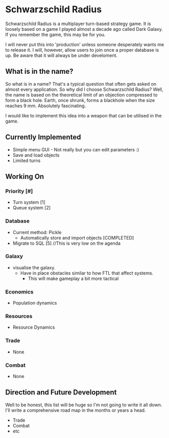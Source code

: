 # Schwarzschild Radius

Schwarzschild Radius is a multiplayer turn-based strategy game. It is loosely based on a game I played almost a decade ago called Dark Galaxy. If you remember the game, this may be for you.

I will never put this into 'production' unless someone desperately wants me to release it. I will, however, allow users to join once a proper database is up. Be aware that it will always be under develoment.

## What is in the name?

So what is in a name? That's a typical question that often gets asked on almost every application. 
So why did I choose Schwarzschild Radius? Well, the name is based on the theoretical limit of an objection compressed to form a black hole. Earth, once shrunk, forms a blackhole when the size reaches 9 mm. Absolutely
fascinating. 

I would like to implement this idea into a weapon that can be utilised in the game. 

## Currently Implemented
* Simple menu GUI - Not really but you can edit parameters :)
* Save and load objects
* Limited turns

## Working On
### Priority [#]
* Turn system [1]
* Queue system [2]

### Database
* Current method: Pickle
	* Automatically store and import objects [COMPLETED]
* Migrate to SQL [5] //This is very low on the agenda 

### Galaxy
* visualise the galaxy. 
	* Have in place obstacles similar to how FTL that affect systems.
		* This will make gameplay a bit more tactical


### Economics
* Population dynamics

### Resources
* Resource Dynamics

### Trade
* None

### Combat
* None

## Direction and Future Development

Well to be honest, this list will be huge so I'm not going to write it all down. 
I'll write a comprehensive road map in the months or years a head. 

* Trade
* Combat
* etc
